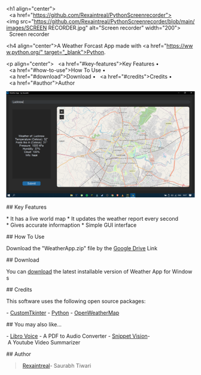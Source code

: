<h1 align="center"> 
   <br> 
   <a href="https://github.com/Rexaintreal/PythonScreenrecorder"><img src="https://github.com/Rexaintreal/PythonScreenrecorder/blob/main/images/SCREEN RECORDER.jpg" alt="Screen recorder" width="200"></a> 
   <br> 
   Screen recorder 
   <br> 
 </h1> 
  
 <h4 align="center">A Weather Forcast App made with <a href="https://www.python.org/" target="_blank">Python</a>.</h4> 
  
  
  
 <p align="center"> 
   <a href="#key-features">Key Features</a> • 
   <a href="#how-to-use">How To Use</a> • 
   <a href="#download">Download</a> • 
   <a href="#credits">Credits</a> • 
   <a href="#author">Author</a>  
    
 </p> 
  
 ![screenshot](https://github.com/Rexaintreal/WeatherApp/blob/main/images/Screenshot%20(39).png) 
  
 ## Key Features 
  
 * It has a live world map 
 * It updates the weather report every second 
 * Gives accurate informaption 
 * Simple GUI interface 
  
  
 ## How To Use 
  
 Download the "WeatherApp.zip" file by the [Google Drive](https://drive.google.com/file/d/1sLQoZVdvQ9Qw8z2BiQQDxLSGddVVCJcZ/view?usp=sharing) Link 
  
  
  
 ## Download 
  
 You can [download](https://drive.google.com/file/d/1sLQoZVdvQ9Qw8z2BiQQDxLSGddVVCJcZ/view?usp=sharing) the latest installable version of Weather App for Windows 
  
 ## Credits 
  
 This software uses the following open source packages: 
  
 - [CustomTkinter](https://github.com/TomSchimansky/CustomTkinter/) 
 - [Python](https://python.org/) 
 - [OpenWeatherMap](https://openweathermap.org/) 
  
  
 ## You may also like... 
  
 - [Libro Voice](https://github.com/Rexaintreal/Libro-Voice) - A PDF to Audio Converter 
 - [Snippet Vision](https://github.com/Rexaintreal/Snippet-Vision)- A Youtube Video Summarizer 
  
 ## Author 
  
 > [Rexaintreal](https://github.com/Rexaintreal/)- Saurabh Tiwari
